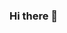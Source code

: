 ### Hi there 👋

<!--
**Feb97/Feb97** is a ✨ _special_ ✨ repository because its `README.md` (this file) appears on your GitHub profile.


### - 🔭 I’m currently working on Università degli studi di Verona
### - 🌱 I’m currently learning Python, C/OpenMP
### - 🤔 I’m looking for help with ...
### - 💬 Ask me about ...
### - 📫 How to reach me: nicolafebbrari01@gmail.com
### - :running: Fun: Running, Karate 
